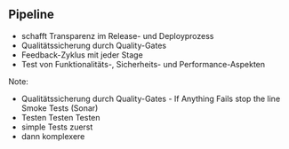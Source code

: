 ## Pipeline
- <!-- .element: class="fragment" -->schafft Transparenz im Release- und Deployprozess
- <!-- .element: class="fragment" -->Qualitätssicherung durch Quality-Gates
- <!-- .element: class="fragment" -->Feedback-Zyklus mit jeder Stage
- <!-- .element: class="fragment" -->Test von Funktionalitäts-, Sicherheits- und Performance-Aspekten

<img style="border:none; background: none; box-shadow: none" width="700px" data-src="/media/pipeline.png"></img>
Note:
- Qualitätssicherung durch Quality-Gates - If Anything Fails stop  the line Smoke Tests (Sonar)
- Testen Testen Testen
 - simple Tests zuerst
 - dann komplexere
